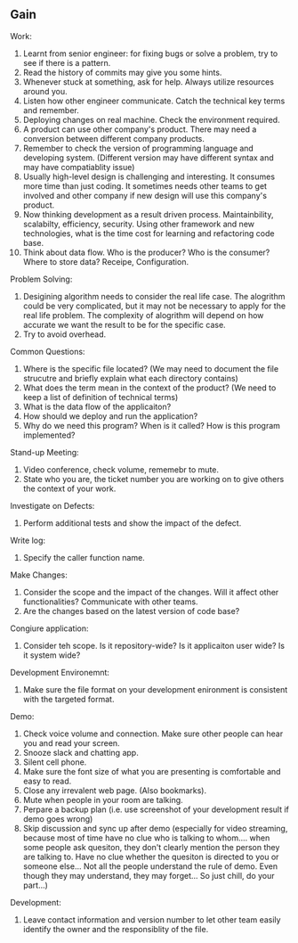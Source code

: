## Gain ##
Work: 
1. Learnt from senior engineer: for fixing bugs or solve a problem, try to see if there is a pattern. 
2. Read the history of commits may give you some hints.
3. Whenever stuck at something, ask for help. Always utilize resources around you.
4. Listen how other engineer communicate. Catch the technical key terms and remember. 
5. Deploying changes on real machine. Check the environment required. 
6. A product can use other company's product. There may need a conversion between different company products. 
7. Remember to check the version of programming language and developing system. (Different version may have different syntax and may have compatiablity issue)
8. Usually high-level design is challenging and interesting. It consumes more time than just coding. It sometimes needs other teams to get involved and other company if new design will use this company's product. 
9. Now thinking development as a result driven process. Maintainbility, scalabilty, efficiency, security. Using other framework and new technologies, what is the time cost for learning and refactoring code base.    
10. Think about data flow. Who is the producer? Who is the consumer? Where to store data? Receipe, Configuration.  

Problem Solving: 
1. Desigining algorithm needs to consider the real life case. The alogrithm could be very complicated, but it may not be necessary to apply for the real life problem. The complexity of alogrithm will depend on how accurate we want the result to be for the specific case.
2. Try to avoid overhead. 

Common Questions: 
1. Where is the specific file located? (We may need to document the file strucutre and briefly explain what each directory contains) 
2. What does the term mean in the context of the product? (We need to keep a list of definition of technical terms)
3. What is the data flow of the applicaiton? 
4. How should we deploy and run the application? 
5. Why do we need this program? When is it called? How is this program implemented?    

Stand-up Meeting: 
1. Video conference, check volume, rememebr to mute. 
2. State who you are, the ticket number you are working on to give others the context of your work. 

Investigate on Defects: 
1. Perform additional tests and show the impact of the defect.    

Write log:    
1. Specify the caller function name.    

Make Changes: 
1. Consider the scope and the impact of the changes. Will it affect other functionalities? Communicate with other teams.    
2. Are the changes based on the latest version of code base? 

Congiure application:
1. Consider teh scope. Is it repository-wide? Is it applicaiton user wide? Is it system wide? 

Development Environemnt: 
1. Make sure the file format on your development enironment is consistent with the targeted format.     

Demo: 
1. Check voice volume and connection. Make sure other people can hear you and read your screen.
2. Snooze slack and chatting app. 
3. Silent cell phone.    
4. Make sure the font size of what you are presenting is comfortable and easy to read. 
5. Close any irrevalent web page. (Also bookmarks). 
6. Mute when people in your room are talking. 
7. Perpare a backup plan (i.e. use screenshot of your development result if demo goes wrong)   
8. Skip discussion and sync up after demo (especially for video streaming, because most of time have no clue who is talking to whom.... when some people ask quesiton, they don't clearly mention the person they are talking to. Have no clue whether the quesiton is directed to you or someone else... Not all the people understand the rule of demo. Even though they may understand, they may forget... So just chill, do your part...)  

Development:
1.  Leave contact information and version number to let other team easily identify the owner and the responsiblity of the file.   









